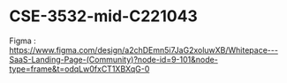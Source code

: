 ﻿# CSE-3532-mid-C221043
 Figma : https://www.figma.com/design/a2chDEmn5i7JaG2xoluwXB/Whitepace---SaaS-Landing-Page-(Community)?node-id=9-101&node-type=frame&t=odqLw0fxCT1XBXqG-0
